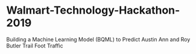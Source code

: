 # Walmart-Technology-Hackathon-2019
Building a Machine Learning Model (BQML) to Predict Austin Ann and Roy Butler Trail Foot Traffic
